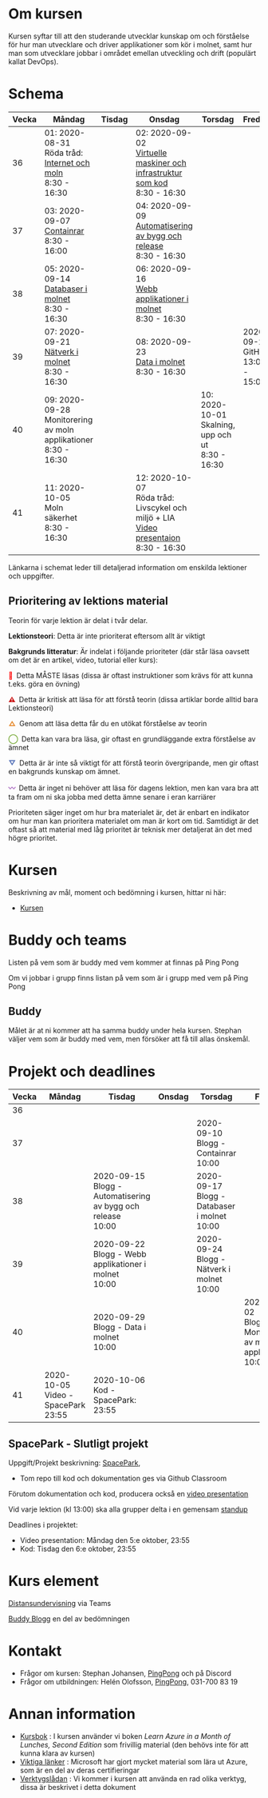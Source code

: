 # Om kursen

Kursen syftar till att den studerande utvecklar kunskap om och förståelse för hur man utvecklare och driver applikationer som kör i molnet, samt hur man som utvecklare jobbar i området emellan utveckling och drift (populärt kallat DevOps).

# Schema

Vecka|Måndag|Tisdag |Onsdag |Torsdag|Fredag
-----|-------|-------|------|------|------
36|01: 2020-08-31<br />Röda tråd: [Internet och moln](lecture_01_internet_och_moln.md)<br />8:30 - 16:30|        |02: 2020-09-02<br />[Virtuelle maskiner och infrastruktur som kod](lecture_02_iac_och_vm.md)<br />8:30 - 16:30||
37|03: 2020-09-07<br />[Containrar](lecture_03_containers.md)<br />8:30 - 16:00||04: 2020-09-09<br />[Automatisering av bygg och release](lecture_04_release.md)<br />8:30 - 16:30||
38|05: 2020-09-14<br />[Databaser i molnet](lecture_05_databases.md)<br />8:30 - 16:30||06: 2020-09-16<br />[Webb applikationer i molnet](lecture_06_webapps.md)<br />8:30 - 16:30||
39|07: 2020-09-21<br />[Nätverk i molnet](lecture_07_networks.md)<br />8:30 - 16:30||08: 2020-09-23<br />[Data i molnet](lecture_08_data.md)<br />8:30 - 16:30|| 2020-09-25<br/>GitHub<br />13:00 - 15:00 
40|09: 2020-09-28<br />Monitorering av moln applikationer<br />8:30 - 16:30|||10: 2020-10-01<br />Skalning, upp och ut<br />8:30 - 16:30|
41|11: 2020-10-05<br />Moln säkerhet<br />8:30 - 16:30||12: 2020-10-07<br />Röda tråd: Livscykel och miljö + LIA<br />[Video presentaion](video_presentation.md)<br />8:30 - 16:30||

Länkarna i schemat leder till detaljerad information om enskilda lektioner och uppgifter.

## Prioritering av lektions material

Teorin för varje lektion är delat i tvår delar.

**Lektionsteori**: Detta är inte prioriterat eftersom allt är viktigt

**Bakgrunds litteratur**: Är indelat i följande prioriteter (där står läsa oavsett om det är en artikel, video, tutorial eller kurs):

<span style="color:#FF0000; font-weight: 900; margin-right:0.5em">&#128683;</span>Detta MÅSTE läsas (dissa är oftast instruktioner som krävs för att kunna t.eks. göra en övning)

<span style="color:#CA1818; font-weight: 900; margin-right:0.5em;">&#9888;</span>Detta är kritisk att läsa för att förstå teorin (dissa artiklar borde alltid bara Lektionsteori)

<span style="color:#E78E35; font-weight: 900; margin-right:0.5em;">&#9651;</span>Genom att läsa detta får du en utökat förståelse av teorin

<span style="color:#7EAE42; font-weight: 900; margin-right:0.5em;">&#9711;</span>Detta kan vara bra läsa, gir oftast en grundläggande extra förståelse av ämnet

<span style="color:#5874B9; font-weight: 900; margin-right:0.5em;">&#9661;</span>Detta är är inte så viktigt för att förstå teorin övergripande, men gir oftast en bakgrunds kunskap om ämnet.

<span style="color:#9F58B9; font-weight: 900; margin-right:0.5em;">&#12336;</span>Detta är inget ni behöver att läsa för dagens lektion, men kan vara bra att ta fram om ni ska jobba med detta ämne senare i eran karriärer

Prioriteten säger inget om hur bra materialet är, det är enbart en indikator om hur man kan prioritera materialet om man är kort om tid. Samtidigt är det oftast så att material med låg prioritet är teknisk mer detaljerat än det med högre prioritet.

# Kursen

Beskrivning av mål, moment och bedömning i kursen, hittar ni här:

* [Kursen](info_course.md)

# Buddy och teams

Listen på vem som är buddy med vem kommer at finnas på Ping Pong

Om vi jobbar i grupp finns listan på vem som är i grupp med vem på Ping Pong

## Buddy

Målet är at ni kommer att ha samma buddy under hela kursen. Stephan väljer vem som är buddy med vem, men försöker att få till allas önskemål. 

# Projekt och deadlines

Vecka|Måndag|Tisdag |Onsdag |Torsdag|Fredag
-----|-------|-------|------|------|------
36||        |                      ||
37||||2020-09-10<br />Blogg - Containrar<br />10:00|
38||2020-09-15<br />Blogg - Automatisering av bygg och release<br />10:00||2020-09-17<br />Blogg - Databaser i molnet<br />10:00|
39|                                             |2020-09-22<br />Blogg - Webb applikationer i molnet<br />10:00||2020-09-24<br />Blogg - Nätverk i molnet<br />10:00|        
40|                                             |2020-09-29<br />Blogg - Data i molnet<br />10:00|||2020-10-02<br />Blogg - Monitorering av moln applikationer<br />10:00
41|2020-10-05<br />Video - SpacePark 23:55|2020-10-06<br />Kod - SpacePark: 23:55|||

## SpacePark - Slutligt projekt

Uppgift/Projekt beskrivning: [SpacePark](project_cloud_spaceport.md), 

* Tom repo till kod och dokumentation ges via Github Classroom

Förutom dokumentation och kod, producera också en [video presentation](video_presentation.md)

Vid varje lektion (kl 13:00) ska alla grupper delta i en gemensam [standup](project_standup.md)

Deadlines i projektet:

* Video presentation: Måndag den 5:e oktober, 23:55
* Kod: Tisdag den 6:e oktober, 23:55

# Kurs element

[Distansundervisning](remote.md) via Teams

[Buddy Blogg](assement_blog.md) en del av bedömningen

# Kontakt
* Frågor om kursen: Stephan Johansen, [PingPong](https://yh.pingpong.se/courseId/xx/) och på Discord
* Frågor om utbildningen: Helén Olofsson, [PingPong](https://yh.pingpong.se/courseId/xx/), 031-700 83 19

# Annan information

* [Kursbok](info_learningmaterial.md) : I kursen använder vi boken *Learn Azure in a Month of Lunches, Second Edition* som frivillig material (den behövs inte för att kunna klara av kursen)
* [Viktiga länker](info_learningmaterial.md) : Microsoft har gjort mycket material som lära ut Azure, som är en del av deras certifieringar
* [Verktygslådan](info_tools.md) : Vi kommer i kursen att använda en rad olika verktyg, dissa är beskrivet i detta dokument